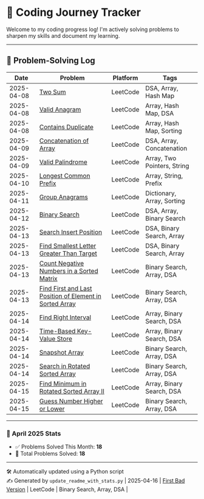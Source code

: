 # 🚀 Coding Journey Tracker

Welcome to my coding progress log! I'm actively solving problems to sharpen my skills and document my learning.

---

## 🧠 Problem-Solving Log

<!-- PROGRESS-START -->
| Date | Problem | Platform | Tags |
|------|---------|----------|------|
| 2025-04-08 | [Two Sum](./2025-04-08/two_sum.md) | LeetCode | DSA, Array, Hash Map |
| 2025-04-08 | [Valid Anagram](./2025-04-08/valid_anagram.md) | LeetCode | Array, Hash Map, DSA |
| 2025-04-08 | [Contains Duplicate](./2025-04-08/contains_duplicate.md) | LeetCode | Array, Hash Map, Sorting |
| 2025-04-09 | [Concatenation of Array](./2025-04-09/concatenation_of_array.md) | LeetCode | DSA, Array, Concatenation |
| 2025-04-09 | [Valid Palindrome](./2025-04-09/valid_palindrome.md) | LeetCode | Array, Two Pointers, String |
| 2025-04-10 | [Longest Common Prefix](./2025-04-10/longest_common_prefix.md) | LeetCode | Array, String, Prefix |
| 2025-04-11 | [Group Anagrams](./2025-04-11/group_anagrams.md) | LeetCode | Dictionary, Array, Sorting |
| 2025-04-12 | [Binary Search](./2025-04-12/binary_search.md) | LeetCode | DSA, Array, Binary Search |
| 2025-04-13 | [Search Insert Position](./2025-04-13/search_insert_position.md) | LeetCode | DSA, Binary Search, Array |
| 2025-04-13 | [Find Smallest Letter Greater Than Target](./2025-04-13/find_smallest_letter_greater_than_target.md) | LeetCode | DSA, Binary Search, Array |
| 2025-04-13 | [Count Negative Numbers in a Sorted Matrix](./2025-04-13/count_negative_numbers_in_a_sorted_matrix.md) | LeetCode | Binary Search, Array, DSA |
| 2025-04-13 | [Find First and Last Position of Element in Sorted Array](./2025-04-13/find_first_and_last_position_of_element_in_sorted_array.md) | LeetCode | Binary Search, Array, DSA |
| 2025-04-14 | [Find Right Interval](./2025-04-14/find_right_interval.md) | LeetCode | Array, Binary Search, DSA |
| 2025-04-14 | [Time-Based Key-Value Store](./2025-04-14/time-based_key-value_store.md) | LeetCode | Array, Binary Search, DSA |
| 2025-04-14 | [Snapshot Array](./2025-04-14/snapshot_array.md) | LeetCode | Binary Search, Array, DSA |
| 2025-04-14 | [Search in Rotated Sorted Array](./2025-04-14/search_in_rotated_sorted_array.md) | LeetCode | Binary Search, Array, DSA |
| 2025-04-15 | [Find Minimum in Rotated Sorted Array II](./2025-04-15/find_minimum_in_rotated_sorted_array_ii.md) | LeetCode | Array, Binary Search, DSA |
| 2025-04-15 | [Guess Number Higher or Lower](./2025-04-15/guess_number_higher_or_lower.md) | LeetCode | Binary Search, Array, DSA |
<!-- PROGRESS-END -->

---

### 📅 April 2025 Stats

- ✅ Problems Solved This Month: **18**
- 🎯 Total Problems Solved: **18**

---

🛠️ Automatically updated using a Python script  
✍️ Generated by `update_readme_with_stats.py`
| 2025-04-16 | [First Bad Version](.\2025-04-16\first_bad_version.md) | LeetCode | Binary Search, Array, DSA |
